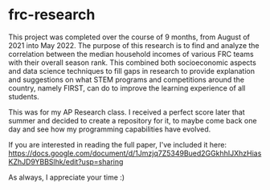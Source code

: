 # frc-research

This project was completed over the course of 9 months, from August of 2021 into May 2022. The purpose of this research is to find and analyze the correlation between the median household incomes of various FRC teams with their overall season rank. This combined both socioeconomic aspects and data science techniques to fill gaps in research to provide explanation and suggestions on what STEM programs and competitions around the country, namely FIRST, can do to improve the learning experience of all students.

This was for my AP Research class. I received a perfect score later that summer and decided to create a repository for it, to maybe come back one day and see how my programming capabilities have evolved.

If you are interested in reading the full paper, I've included it here: https://docs.google.com/document/d/1Jmzjq7Z5349Bued2GGkhhIJXhzHiasKZhJD9YBBSlhk/edit?usp=sharing

As always, I appreciate your time :)
